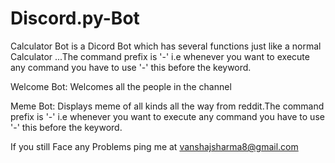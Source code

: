 # Discord.py-Bot

Calculator Bot is a Dicord Bot which has several functions just like a normal Calculator ...The command prefix is '-' i.e whenever you want to execute any command you have to use '-' this before the keyword.

Welcome Bot: Welcomes all the people in the channel


Meme Bot: Displays meme of all kinds all the way from reddit.The command prefix is '-' i.e whenever you want to execute any command you have to use '-' this before the keyword.

If you still Face any Problems ping me at vanshajsharma8@gmail.com
